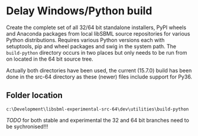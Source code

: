 # Delay Windows/Python build

Create the complete set of all 32/64 bit standalone installers, PyPI wheels and Anaconda packages from local libSBML source repositories for various Python distributions. Requires various Python versions each with setuptools, pip and wheel packages and swig in the system path. The `build-python` directory occurs in two places but only needs to be run from on located in the 64 bit source tree.

Actually both directories have been used, the current (15.7.0) build has been done in the src-64 directory as these (newer) files include support for Py36. 

## Folder location
`c:\Development\libsbml-experimental-src-64\dev\utilities\build-python`

*TODO* for both stable and experimental the 32 and 64 bit branches need to be sychronised!!!